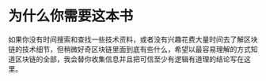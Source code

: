 # 为什么你需要这本书

如果你没有时间搜索和查找一些技术资料，或者没有兴趣花费大量时间去了解区块链的技术细节，但稍微好奇区块链里面到底有些什么，希望以最容易理解的方式知道区块链的全部，我会替你收集信息并且把可信至少有逻辑有道理的结论写在这里。

